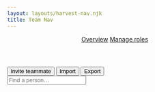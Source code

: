 ```yaml
---
layout: layouts/harvest-nav.njk
title: Team Nav
---
```


<header id="top-nav">
  <nav>
    <a href="#" class="is-active">Overview</a>
    <a href="#">Manage roles</a>
  </nav>
</header>

<main>
  <div id="action-bar">
    <div class="flex">
      <button class="button primary">Invite teammate</button>
      <button class="button">Import</button>
      <button class="button">Export</button>
    </div>
    <input class="input" type="text" placeholder="Find a person…">
  </div>
</main>
